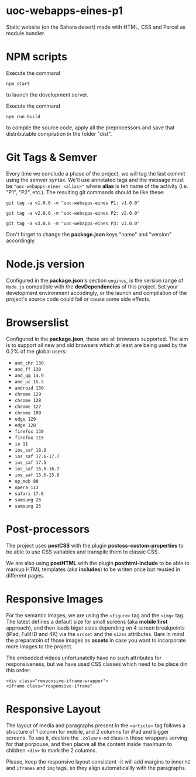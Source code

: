 # uoc-webapps-eines-p1

Static website (on the Sahara desert) made with HTML, CSS and Parcel as module bundler.


# NPM scripts

Execute the command 
```
npm start
```
 to launch the development server.

Execute the command 
```
npm run build
```
 to compile the source code, apply all the preprocessors and save that distributable compilation in the folder "dist".


# Git Tags & Semver

Every time we conclude a phase of the project, we will tag the last commit using the semver syntax. We'll use annotated tags and the message must be `"uoc-webapps-eines <alias>"` where **alias** is teh name of the activity (i.e. "P1", "P2", etc.). The resulting git commands should be like these:
```
git tag -a v1.0.0 -m "uoc-webapps-eines P1: v1.0.0"
```
```
git tag -a v2.0.0 -m "uoc-webapps-eines P2: v2.0.0"
```
```
git tag -a v3.0.0 -m "uoc-webapps-eines P3: v3.0.0"
```

Don't forget to change the **package.json** keys "name" and "version" accordingly.


# Node.js version
Configured in the **package.json**'s section `engines`, is the version range of `Node.js` compatible with the **devDependencies** of this project. Set your development environment accodingly,
or the launch and compilation of the project's source code could fail or cause some side effects.


# Browserslist
Configured in the **package.json**, these are all browsers supported. The aim is to support all new and old browsers which at least are being used by the 0.2% of the global users:
- `and_chr 130`
- `and_ff 130`
- `and_qq 14.9`
- `and_uc 15.5`
- `android 130`
- `chrome 129 `
- `chrome 128 `
- `chrome 127`
- `chrome 109`
- `edge 129`
- `edge 128`
- `firefox 130`
- `firefox 115`
- `ie 11`
- `ios_saf 18.0`
- `ios_saf 17.6-17.7`
- `ios_saf 17.5`
- `ios_saf 16.6-16.7`
- `ios_saf 15.6-15.8`
- `op_mob 80`
- `opera 113`
- `safari 17.6`
- `samsung 26`
- `samsung 25`


# Post-processors

The project uses **postCSS** with the plugin **postcss-custom-properties** to be able to use CSS variables and transpile them to classic CSS.

We are also using **postHTML** with the plugin **posthtml-include** to be able to markup HTML templates (aka **includes**) to be writen once but reusied in different pages.


# Responsive Images

For the semantic images, we are using the `<figure>` tag and the `<img>` tag. The latest defines a default size for small screens (aka **mobile first** approach), and then loads biger sizes depending on 4 screen breakpoints (iPad, FullHD and 4K) via the `srcset` and the `sizes` attributes. Bare in mind the preparatoin of those images as **assets** in case you want to incorporate more images to the project.

The embedded videos unfortunatelly have no such attributes for responsiveness, but we have used CSS classes which need to be place din this order:

```
<div class="responsive-iframe-wrapper">
<iframe class="responsive-iframe"
```


# Responsive Layout

The layout of media and paragraphs present in the `<article>` tag follows a structure of 1 column for mobile, and 2 columns for iPad and bigger screens. To use it, declare the `.columns-md` class in those wrappers serving for that porpouse, and then placve all the content inside maximum to children `<div>` to mark the 2 columns.

Please, keep the responsive layout consistent -it will add margins to inner `h2` and `iframes` and `img` tags, so they align automaticallly with the paragraphs.

